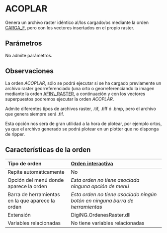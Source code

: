 # ACOPLAR

Genera un archivo raster idéntico al/los cargado/os mediante la orden [CARGA_F](/digi3d-net/referencia/ventana-de-dibujo/ordenes/c/carga-f.md), pero con los vectores insertados en el propio raster.

## Parámetros

No admite parámetros.

## Observaciones

La orden _ACOPLAR_, sólo se podrá ejecutar si se ha cargado previamente un archivo raster georreferenciado \(una orto o georreferenciando la imagen mediante la orden [AFIN\\_RASTER](/digi3d-net/referencia/ventana-de-dibujo/ordenes/a/afin-raster.md), a continuación y con los vectores superpuestos podremos ejecutar la orden _ACOPLAR_.

Admite diferentes tipos de archivos raster, .tif, .tiff ó .bmp, pero el archivo que genera siempre será .tif.

Esta opción nos será de gran utilidad a la hora de plotear, por ejemplo ortos, ya que el archivo generado se podrá plotear en un plotter que no disponga de ripper.

## Características de la orden

| Tipo de orden | [Orden interactiva](acoplar.md) |
| :--- | :--- |
| Repite automáticamente | No |
| Opción del menú donde aparece la orden | _Esta orden no tiene asociada ninguna opción de menú_ |
| Barra de herramientas en la que aparece la orden | _Esta orden no tiene asociado ningún botón en ninguna barra de herramientas_ |
| Extensión | DigiNG.OrdenesRaster.dll |
| Variables relacionadas | No tiene variables relacionadas |

